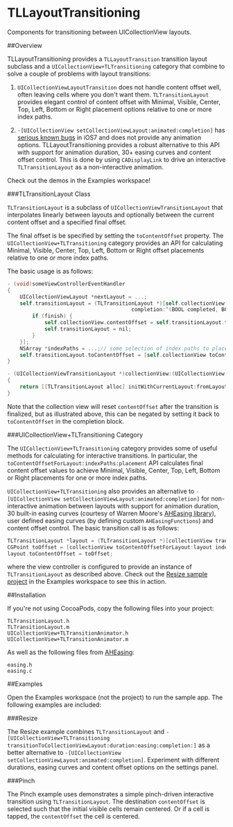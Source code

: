 TLLayoutTransitioning
=====================

Components for transitioning between UICollectionView layouts.

##Overview

TLLayoutTransitioning provides a `TLLayoutTransition` transition layout subclass and a `UICollectionView+TLTransitioning` category that combine to solve a couple of problems with layout transitions:

1. `UICollectionViewLayoutTransition` does not handle content offset well, often leaving cells where you don't want them. `TLTransitionLayout` provides elegant control of content offset with Minimal, Visible, Center, Top, Left, Bottom or Right placement options relative to one or more index paths.

2. `-[UICollectionView setCollectionViewLayout:animated:completion]` has [serious known bugs][3] in iOS7 and does not provide any animation options. TLLayoutTransitioning provides a robust alternative to this API with support for animation duration, 30+ easing curves and content offset control. This is done by using `CADisplayLink` to drive an interactive `TLTransitionLayout` as a non-interactive animation.

Check out the demos in the Examples workspace!

###TLTransitionLayout Class

`TLTransitionLayout` is a subclass of `UICollectionViewTransitionLayout` that interpolates linearly between layouts and optionally between the current content offset and a specified final offset.

The final offset is be specified
by setting the `toContentOffset` property. The `UICollectionView+TLTransitioning` category
provides an API for calculating Minimal, Visible, Center, Top, Left, Bottom or Right offset placements relative to one or more index paths. 

The basic usage is as follows:

```Objective-C
- (void)someViewControllerEventHandler
{
    UICollectionViewLayout *nextLayout = ...;
    self.transitionLayout = (TLTransitionLayout *)[self.collectionView startInteractiveTransitionToCollectionViewLayout:nextLayout 
                                        completion:^(BOOL completed, BOOL finish) {
	    if (finish) {
            self.collectionView.contentOffset = self.transitionLayout.toContentOffset;
            self.transitionLayout = nil;
	    }
    }];
    NSArray *indexPaths = ...;// some selection of index paths to place
    self.transitionLayout.toContentOffset = [self.collectionView toContentOffsetForLayout:self.transitionLayout indexPaths:indexPaths placement:TLTransitionLayoutIndexPathPlacementCenter];
}

- (UICollectionViewTransitionLayout *)collectionView:(UICollectionView *)collectionView transitionLayoutForOldLayout:(UICollectionViewLayout *)fromLayout newLayout:(UICollectionViewLayout *)toLayout
{
    return [[TLTransitionLayout alloc] initWithCurrentLayout:fromLayout nextLayout:toLayout];
}

```

Note that the collection view will reset `contentOffset` after the transition is finalized, but as illustrated above, this can be negated by setting it back to `toContentOffset` in the completion block.

###UICollectionView+TLTransitioning Category

The `UICollectionView+TLTransitioning` category provides some of useful methods for calculating for interactive transitions. In particular, the `toContentOffsetForLayout:indexPaths:placement` API calculates final content offset values to achieve Minimal, Visible, Center, Top, Left, Bottom or Right placements for one or more index paths.

`UICollectionView+TLTransitioning` also provides an alternative to `-[UICollectionView setCollectionViewLayout:animated:completion]` for non-interactive animation between layouts with support for animation duration, 30 built-in easing curves (courtesy of Warren Moore's [AHEasing library][1]), user defined easing curves (by defining custom `AHEasingFunctions`) and content offset control. The basic transition call is as follows:

```Objective-C
TLTransitionLayout *layout = (TLTransitionLayout *)[collectionView transitionToCollectionViewLayout:toLayout duration:2 easing:QuarticEaseInOut completion:nil];
CGPoint toOffset = [collectionView toContentOffsetForLayout:layout indexPaths:@[indexPath] placement:TLTransitionLayoutIndexPathPlacementCenter];
layout.toContentOffset = toOffset;
```

where the view controller is configured to provide an instance of `TLTransitionLayout` as described above. Check out the [Resize sample project][2] in the Examples workspace to see this in action. 

##Installation

If you're not using CocoaPods, copy the following files into your project:

    TLTransitionLayout.h
    TLTransitionLayout.m
	UICollectionView+TLTransitionAnimator.h    
	UICollectionView+TLTransitionAnimator.m
	
As well as the following files from [AHEasing][4]:

	easing.h
	easing.c

##Examples

Open the Examples workspace (not the project) to run the sample app. The following examples are included:

###Resize

The Resize example combines `TLTransitionLayout` and `-[UICollectionView+TLTransitioning transitionToCollectionViewLayout:duration:easing:completion:]` as a better alternative to `-[UICollectionView setCollectionViewLayout:animated:completion]`. Experiment with different durations, easing curves and content offset options on the settings panel.

###Pinch

The Pinch example uses demonstrates a simple pinch-driven interactive transition using `TLTransitionLayout`. The destination `contentOffset` is selected such that the initial visible cells remain centered. Or if a cell is tapped, the `contentOffset` the cell is centered.

[1]:https://github.com/warrenm/AHEasing
[2]:https://github.com/wtmoose/TLLayoutTransitioning/blob/master/Examples/Examples/ResizeCollectionViewController.m
[3]:http://stackoverflow.com/questions/13780138/dynamically-setting-layout-on-uicollectionview-causes-inexplicable-contentoffset
[4]:https://github.com/warrenm/AHEasing